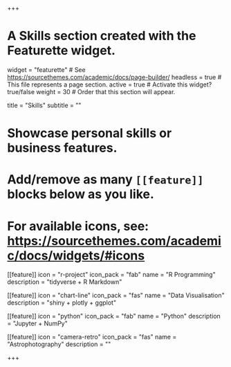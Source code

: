 +++
# A Skills section created with the Featurette widget.
widget = "featurette"  # See https://sourcethemes.com/academic/docs/page-builder/
headless = true  # This file represents a page section.
active = true  # Activate this widget? true/false
weight = 30  # Order that this section will appear.

title = "Skills"
subtitle = ""

# Showcase personal skills or business features.
# 
# Add/remove as many `[[feature]]` blocks below as you like.
# 
# For available icons, see: https://sourcethemes.com/academic/docs/widgets/#icons

[[feature]]
  icon = "r-project"
  icon_pack = "fab"
  name = "R Programming"
  description = "tidyverse + R Markdown"
  
[[feature]]
  icon = "chart-line"
  icon_pack = "fas"
  name = "Data Visualisation"
  description = "shiny + plotly + ggplot"  
  
[[feature]]
  icon = "python"
  icon_pack = "fab"
  name = "Python"
  description = "Jupyter + NumPy"

[[feature]]
  icon = "camera-retro"
  icon_pack = "fas"
  name = "Astrophotography"
  description = ""

+++
